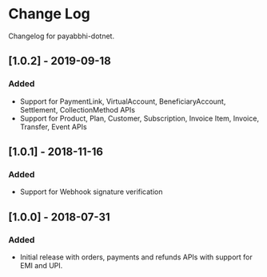 # Change Log

Changelog for payabbhi-dotnet.

## [1.0.2] - 2019-09-18
### Added
-  Support for PaymentLink, VirtualAccount, BeneficiaryAccount, Settlement, CollectionMethod APIs
-  Support for Product, Plan, Customer, Subscription, Invoice Item, Invoice, Transfer, Event APIs

## [1.0.1] - 2018-11-16
### Added
- Support for Webhook signature verification

## [1.0.0] - 2018-07-31
### Added
- Initial release with orders, payments and refunds APIs with support for EMI and UPI.

